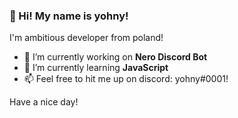 ### 👋 Hi! My name is yohny!
I'm ambitious developer from poland!

- 🔭 I’m currently working on **Nero Discord Bot**
- 🌱 I’m currently learning **JavaScript**
- 📫 Feel free to hit me up on discord: yohny#0001!

Have a nice day!
